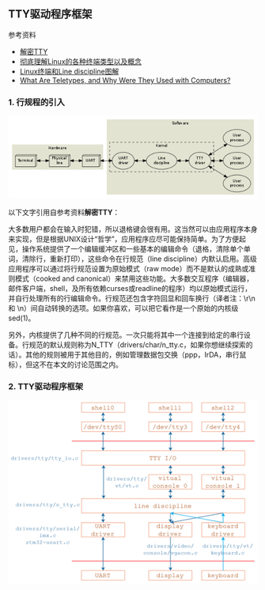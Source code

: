 ## TTY驱动程序框架

参考资料

* [解密TTY](https://www.cnblogs.com/liqiuhao/p/9031803.html)
* [彻底理解Linux的各种终端类型以及概念](https://blog.csdn.net/dog250/article/details/78766716)
* [Linux终端和Line discipline图解](https://blog.csdn.net/dog250/article/details/78818612)
* [What Are Teletypes, and Why Were They Used with Computers?](https://www.howtogeek.com/727213/what-are-teletypes-and-why-were-they-used-with-computers/)

### 1. 行规程的引入

![](pic/09_UART/10_tty_drivers.png)

以下文字引用自参考资料**解密TTY**：

大多数用户都会在输入时犯错，所以退格键会很有用。这当然可以由应用程序本身来实现，但是根据UNIX设计“哲学”，应用程序应尽可能保持简单。为了方便起见，操作系统提供了一个编辑缓冲区和一些基本的编辑命令（退格，清除单个单词，清除行，重新打印），这些命令在行规范（line discipline）内默认启用。高级应用程序可以通过将行规范设置为原始模式（raw mode）而不是默认的成熟或准则模式（cooked and canonical）来禁用这些功能。大多数交互程序（编辑器，邮件客户端，shell，及所有依赖curses或readline的程序）均以原始模式运行，并自行处理所有的行编辑命令。行规范还包含字符回显和回车换行（译者注：\r\n 和 \n）间自动转换的选项。如果你喜欢，可以把它看作是一个原始的内核级sed(1)。

另外，内核提供了几种不同的行规范。一次只能将其中一个连接到给定的串行设备。行规范的默认规则称为N_TTY（drivers/char/n_tty.c，如果你想继续探索的话）。其他的规则被用于其他目的，例如管理数据包交换（ppp，IrDA，串行鼠标），但这不在本文的讨论范围之内。



### 2. TTY驱动程序框架

![image-20210715190445223](pic/09_UART/11_tty_driver_level.png)